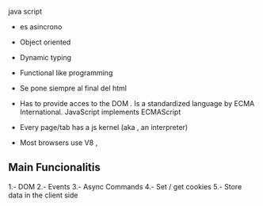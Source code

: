 java script 
- es asincrono 
- Object oriented
- Dynamic typing
-  Functional like programming
- Se pone siempre al final del html 


- Has to provide acces to the DOM .
Is a standardized language by ECMA International. JavaScript implements ECMAScript

- Every page/tab has a js kernel (aka , an interpreter)
- Most browsers use V8 , 
## Main Funcionalitis
1.- DOM
2.- Events
3.- Async Commands
4.- Set / get cookies
5.- Store data in the client side 




